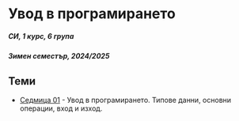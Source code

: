 # Увод в програмирането

##### СИ, 1 курс, 6 група
##### Зимен семестър, 2024/2025

## Теми
- [Седмица 01](<./Week 01/>) - Увод в програмирането. Типове данни, основни операции, вход и изход.